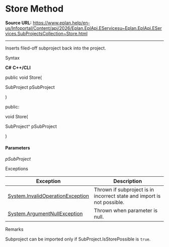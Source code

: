# Store Method

**Source URL:** https://www.eplan.help/en-us/Infoportal/Content/api/2026/Eplan.EplApi.EServicesu~Eplan.EplApi.EServices.SubProjectsCollection~Store.html

---

Inserts filed-off subproject back into the project.

Syntax

**C#**
**C++/CLI**


public void Store( 

   SubProject pSubProject

)

public:

void Store( 

   SubProject^ pSubProject

)


#### Parameters

*pSubProject*

Exceptions

| Exception | Description |
| --- | --- |
| [System.InvalidOperationException](#) | Thrown if subproject is in incorrect state and import is not possible. |
| [System.ArgumentNullException](#) | Thrown when parameter is null. |

Remarks

Subproject can be imported only if SubProject.IsStorePossible is `true`.
